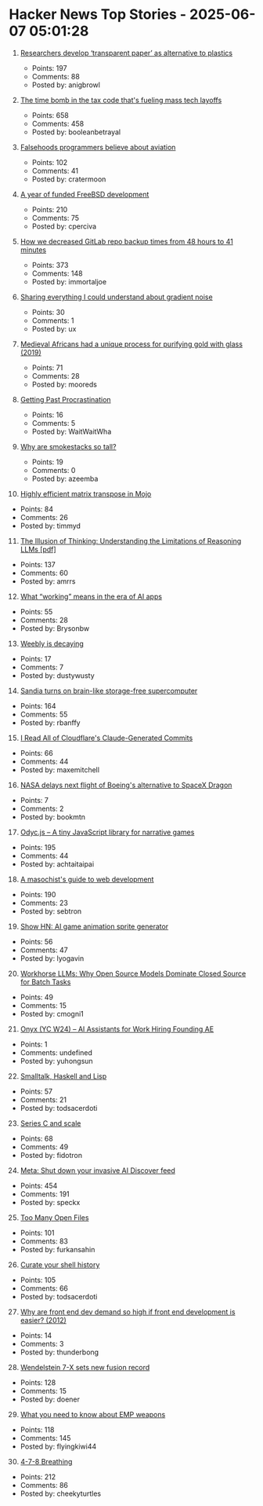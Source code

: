 # Hacker News Top Stories - 2025-06-07 05:01:28

1. [Researchers develop ‘transparent paper’ as alternative to plastics](https://japannews.yomiuri.co.jp/science-nature/technology/20250605-259501/)
   - Points: 197
   - Comments: 88
   - Posted by: anigbrowl

2. [The time bomb in the tax code that's fueling mass tech layoffs](https://qz.com/tech-layoffs-tax-code-trump-section-174-microsoft-meta-1851783502)
   - Points: 658
   - Comments: 458
   - Posted by: booleanbetrayal

3. [Falsehoods programmers believe about aviation](https://flightaware.engineering/falsehoods-programmers-believe-about-aviation/)
   - Points: 102
   - Comments: 41
   - Posted by: cratermoon

4. [A year of funded FreeBSD development](https://www.daemonology.net/blog/2025-06-06-A-year-of-funded-FreeBSD.html)
   - Points: 210
   - Comments: 75
   - Posted by: cperciva

5. [How we decreased GitLab repo backup times from 48 hours to 41 minutes](https://about.gitlab.com/blog/2025/06/05/how-we-decreased-gitlab-repo-backup-times-from-48-hours-to-41-minutes/)
   - Points: 373
   - Comments: 148
   - Posted by: immortaljoe

6. [Sharing everything I could understand about gradient noise](https://blog.pkh.me/p/42-sharing-everything-i-could-understand-about-gradient-noise.html)
   - Points: 30
   - Comments: 1
   - Posted by: ux

7. [Medieval Africans had a unique process for purifying gold with glass (2019)](https://www.atlasobscura.com/articles/medieval-african-gold)
   - Points: 71
   - Comments: 28
   - Posted by: mooreds

8. [Getting Past Procrastination](https://spectrum.ieee.org/getting-past-procastination)
   - Points: 16
   - Comments: 5
   - Posted by: WaitWaitWha

9. [Why are smokestacks so tall?](https://practical.engineering/blog/2025/6/3/why-are-smokestacks-so-tall)
   - Points: 19
   - Comments: 0
   - Posted by: azeemba

10. [Highly efficient matrix transpose in Mojo](https://veitner.bearblog.dev/highly-efficient-matrix-transpose-in-mojo/)
   - Points: 84
   - Comments: 26
   - Posted by: timmyd

11. [The Illusion of Thinking: Understanding the Limitations of Reasoning LLMs [pdf]](https://ml-site.cdn-apple.com/papers/the-illusion-of-thinking.pdf)
   - Points: 137
   - Comments: 60
   - Posted by: amrrs

12. [What “working” means in the era of AI apps](https://a16z.com/revenue-benchmarks-ai-apps/)
   - Points: 55
   - Comments: 28
   - Posted by: Brysonbw

13. [Weebly is decaying](https://www.articulation.blog/p/why-you-should-move-your-site-away-from-weebly)
   - Points: 17
   - Comments: 7
   - Posted by: dustywusty

14. [Sandia turns on brain-like storage-free supercomputer](https://blocksandfiles.com/2025/06/06/sandia-turns-on-brain-like-storage-free-supercomputer/)
   - Points: 164
   - Comments: 55
   - Posted by: rbanffy

15. [I Read All of Cloudflare's Claude-Generated Commits](https://www.maxemitchell.com/writings/i-read-all-of-cloudflares-claude-generated-commits/)
   - Points: 66
   - Comments: 44
   - Posted by: maxemitchell

16. [NASA delays next flight of Boeing's alternative to SpaceX Dragon](https://theedgemalaysia.com/node/758199)
   - Points: 7
   - Comments: 2
   - Posted by: bookmtn

17. [Odyc.js – A tiny JavaScript library for narrative games](https://odyc.dev)
   - Points: 195
   - Comments: 44
   - Posted by: achtaitaipai

18. [A masochist's guide to web development](https://sebastiano.tronto.net/blog/2025-06-06-webdev/)
   - Points: 190
   - Comments: 23
   - Posted by: sebtron

19. [Show HN: AI game animation sprite generator](https://www.godmodeai.cloud/ai-sprite-generator)
   - Points: 56
   - Comments: 47
   - Posted by: lyogavin

20. [Workhorse LLMs: Why Open Source Models Dominate Closed Source for Batch Tasks](https://sutro.sh/blog/workhorse-llms-why-open-source-models-win-for-batch-tasks)
   - Points: 49
   - Comments: 15
   - Posted by: cmogni1

21. [Onyx (YC W24) – AI Assistants for Work Hiring Founding AE](https://www.ycombinator.com/companies/onyx/jobs/Gm0Hw6L-founding-account-executive)
   - Points: 1
   - Comments: undefined
   - Posted by: yuhongsun

22. [Smalltalk, Haskell and Lisp](https://storytotell.org/smalltalk-haskell-and-lisp)
   - Points: 57
   - Comments: 21
   - Posted by: todsacerdoti

23. [Series C and scale](https://www.cursor.com/en/blog/series-c)
   - Points: 68
   - Comments: 49
   - Posted by: fidotron

24. [Meta: Shut down your invasive AI Discover feed](https://www.mozillafoundation.org/en/campaigns/meta-shut-down-your-invasive-ai-discover-feed-now/)
   - Points: 454
   - Comments: 191
   - Posted by: speckx

25. [Too Many Open Files](https://mattrighetti.com/2025/06/04/too-many-files-open)
   - Points: 101
   - Comments: 83
   - Posted by: furkansahin

26. [Curate your shell history](https://esham.io/2025/05/shell-history)
   - Points: 105
   - Comments: 66
   - Posted by: todsacerdoti

27. [Why are front end dev demand so high if front end development is easier? (2012)](https://simonwillison.net/2012/Feb/13/why-are-front-end/)
   - Points: 14
   - Comments: 3
   - Posted by: thunderbong

28. [Wendelstein 7-X sets new fusion record](https://www.heise.de/en/news/Wendelstein-7-X-sets-new-fusion-record-10422955.html)
   - Points: 128
   - Comments: 15
   - Posted by: doener

29. [What you need to know about EMP weapons](https://www.aardvark.co.nz/daily/2025/0606.shtml)
   - Points: 118
   - Comments: 145
   - Posted by: flyingkiwi44

30. [4-7-8 Breathing](https://www.breathbelly.com/exercises/4-7-8-breathing)
   - Points: 212
   - Comments: 86
   - Posted by: cheekyturtles

